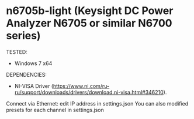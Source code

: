 # n6705b-light (Keysight DC Power Analyzer N6705 or similar N6700 series)
TESTED:
  - Windows 7 x64

DEPENDENCIES:
  - NI-VISA Driver (https://www.ni.com/ru-ru/support/downloads/drivers/download.ni-visa.html#346210).
  
 Connect via Ethernet: edit IP address in settings.json
 You can also modified presets for each channel in settings.json
